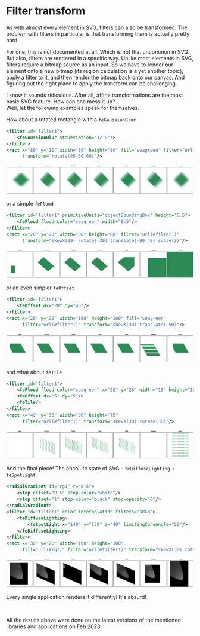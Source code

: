 # Filter transform

As with almost every element in SVG, filters can also be transformed.
The problem with filters in particular is that transforming them is actually pretty hard.

For one, this is not documented at all. Which is not that uncommon in SVG.<br>
But also, filters are rendered in a specific way. Unlike most elements in SVG,
filters require a bitmap source as an input. So we have to render our element
onto a new bitmap (its region calculation is a yet another topic),
apply a filter to it, and then render the bitmap back onto our canvas.
And figuring out the right place to apply the transform can be challenging.

I know it sounds ridiculous. After all, affine transformations
are the most basic SVG feature. How can one mess it up?<br>
Well, let the following examples speak for themselves.

How about a rotated rectangle with a `feGaussianBlur`

```xml
<filter id="filter1">
    <feGaussianBlur stdDeviation="12 0"/>
</filter>
<rect x="80" y="10" width="80" height="80" fill="seagreen" filter="url(#filter1)"
      transform="rotate(45 60 60)"/>
```

![](images/filter-transform-blur.png)

or a simple `feFlood`

```xml
<filter id="filter1" primitiveUnits="objectBoundingBox" height="0.5">
    <feFlood flood-color="seagreen" width="0.5"/>
</filter>
<rect x="20" y="20" width="80" height="80" filter="url(#filter1)"
      transform="skewX(30) rotate(-30) translate(-80 40) scale(2)"/>
```

![](images/filter-transform-flood.png)

or an even simpler `feOffset`

```xml
<filter id="filter1">
    <feOffset dx="20" dy="40"/>
</filter>
<rect x="20" y="20" width="100" height="100" fill="seagreen"
      filter="url(#filter1)" transform="skewX(30) translate(-50)"/>
```

![](images/filter-transform-offset.png)

and what about `feTile`

```xml
<filter id="filter1">
    <feFlood flood-color="seagreen" x="28" y="28" width="10" height="10"/>
    <feOffset dx="5" dy="5"/>
    <feTile/>
</filter>
<rect x="40" y="30" width="90" height="75"
      filter="url(#filter1)" transform="skewX(30) rotate(30)"/>
```

![](images/filter-transform-tile.png)

And the final piece! The absolute state of SVG - `feDiffuseLighting` + `feSpotLight`

```xml
<radialGradient id="rg1" r="0.5">
    <stop offset="0.5" stop-color="white"/>
    <stop offset="1" stop-color="black" stop-opacity="0"/>
</radialGradient>
<filter id="filter1" color-interpolation-filters="sRGB">
    <feDiffuseLighting>
        <feSpotLight x="140" y="150" z="40" limitingConeAngle="20"/>
    </feDiffuseLighting>
</filter>
<rect x="30" y="20" width="100" height="100"
      fill="url(#rg1)" filter="url(#filter1)" transform="skewX(30) rotate(30)"/>
```

![](images/filter-transform-spotlight.png)

Every single application renders it differently! It's absurd!

<br>

All the results above were done on the latest versions of the mentioned libraries and applications
on Feb 2023.
